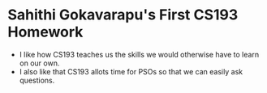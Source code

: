 
# Sahithi Gokavarapu's First CS193 Homework

- I like how CS193 teaches us the skills we would otherwise have to learn on our own.
- I also like that CS193 allots time for PSOs so that we can easily ask questions.

